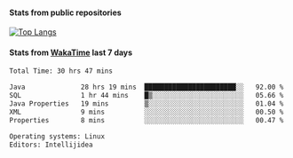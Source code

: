 #### Stats from public repositories

[![Top Langs](https://github-readme-stats.vercel.app/api/top-langs/?username=hyoghurt&layout=compact&exclude_repo=multiserver,docker_compose&langs_count=6)](https://github.com/anuraghazra/github-readme-stats)

#### Stats from [WakaTime](https://wakatime.com/@hyoghurt) last 7 days
<!--START_SECTION:waka-->

```txt
Total Time: 30 hrs 47 mins

Java              28 hrs 19 mins  ███████████████████████░░   92.00 %
SQL               1 hr 44 mins    █▒░░░░░░░░░░░░░░░░░░░░░░░   05.66 %
Java Properties   19 mins         ▒░░░░░░░░░░░░░░░░░░░░░░░░   01.04 %
XML               9 mins          ░░░░░░░░░░░░░░░░░░░░░░░░░   00.50 %
Properties        8 mins          ░░░░░░░░░░░░░░░░░░░░░░░░░   00.47 %

Operating systems: Linux
Editors: Intellijidea
```

<!--END_SECTION:waka-->
